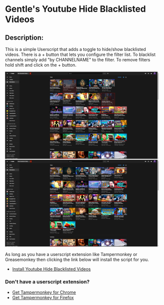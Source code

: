 

# Gentle's Youtube Hide Blacklisted Videos

## Description:
This is a simple Userscript that adds a toggle to hide/show blacklisted videos. 
There is a + button that lets you configure the filter list. 
To blacklist channels simply add "by CHANNELNAME" to the filter. 
To remove filters hold shift and click on the + button. 

![Preview Image](Off.png)
![Preview Image](On.png)


As long as you have a userscript extension like Tampermonkey or Greasemonkey then clicking the link below will install the script for you.
* [Install Youtube Hide Blacklisted Videos](https://github.com/GentlePuppet/Gentles_Tampermonkey_Userscripts/raw/main/Youtube%20Hide%20Blacklisted%20Videos/Youtube%20Hide%20Blacklisted%20Videos.user.js)

### Don't have a userscript extension?
* [Get Tampermonkey for Chrome](https://chrome.google.com/webstore/detail/tampermonkey/dhdgffkkebhmkfjojejmpbldmpobfkfo?hl=en)
* [Get Tampermonkey for Firefox](https://addons.mozilla.org/en-US/firefox/addon/tampermonkey/)
